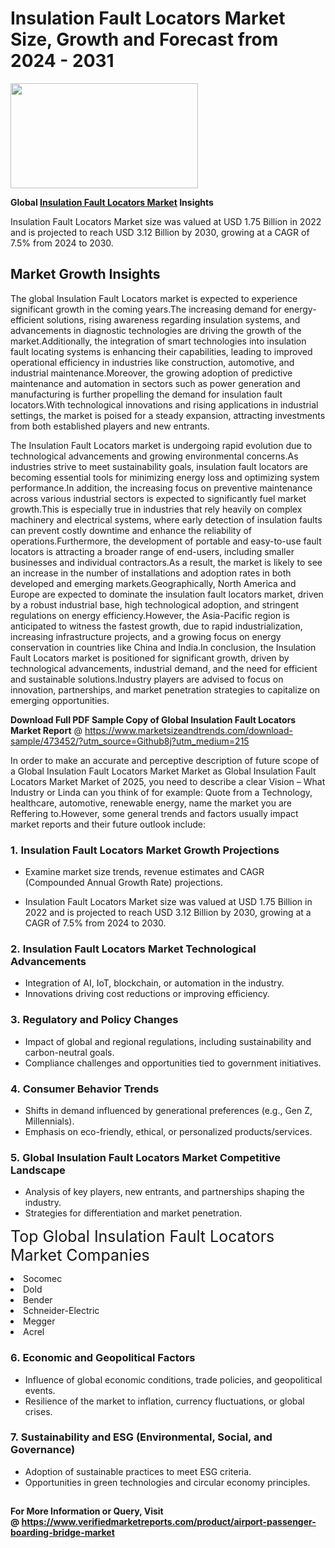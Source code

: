 <H1>Insulation Fault Locators Market Size, Growth and Forecast from 2024 - 2031</H1><img class="aligncenter size-medium wp-image-584254" src="https://thirdeyenews.in/wp-content/uploads/2024/09/Global-Market-Research-300x168.jpeg" alt="" width="300" height="168" /><p><strong>Global&nbsp;<a href="https://www.marketsizeandtrends.com/download-sample/473452/?utm_source=Github8j?utm_medium=215">Insulation Fault Locators Market</a> Insights</strong></p><p>Insulation Fault Locators Market size was valued at USD 1.75 Billion in 2022 and is projected to reach USD 3.12 Billion by 2030, growing at a CAGR of 7.5% from 2024 to 2030.</p><p><h2>Market Growth Insights</h2> <p>The global Insulation Fault Locators market is expected to experience significant growth in the coming years.The increasing demand for energy-efficient solutions, rising awareness regarding insulation systems, and advancements in diagnostic technologies are driving the growth of the market.Additionally, the integration of smart technologies into insulation fault locating systems is enhancing their capabilities, leading to improved operational efficiency in industries like construction, automotive, and industrial maintenance.Moreover, the growing adoption of predictive maintenance and automation in sectors such as power generation and manufacturing is further propelling the demand for insulation fault locators.With technological innovations and rising applications in industrial settings, the market is poised for a steady expansion, attracting investments from both established players and new entrants.</p> <p>The Insulation Fault Locators market is undergoing rapid evolution due to technological advancements and growing environmental concerns.As industries strive to meet sustainability goals, insulation fault locators are becoming essential tools for minimizing energy loss and optimizing system performance.In addition, the increasing focus on preventive maintenance across various industrial sectors is expected to significantly fuel market growth.This is especially true in industries that rely heavily on complex machinery and electrical systems, where early detection of insulation faults can prevent costly downtime and enhance the reliability of operations.Furthermore, the development of portable and easy-to-use fault locators is attracting a broader range of end-users, including smaller businesses and individual contractors.As a result, the market is likely to see an increase in the number of installations and adoption rates in both developed and emerging markets.Geographically, North America and Europe are expected to dominate the insulation fault locators market, driven by a robust industrial base, high technological adoption, and stringent regulations on energy efficiency.However, the Asia-Pacific region is anticipated to witness the fastest growth, due to rapid industrialization, increasing infrastructure projects, and a growing focus on energy conservation in countries like China and India.In conclusion, the Insulation Fault Locators market is positioned for significant growth, driven by technological advancements, industrial demand, and the need for efficient and sustainable solutions.Industry players are advised to focus on innovation, partnerships, and market penetration strategies to capitalize on emerging opportunities.<p><span class=""><strong>Download Full PDF Sample Copy of Global Insulation Fault Locators Market Report</strong> @ <a href="https://www.marketsizeandtrends.com/download-sample/473452/?utm_source=Github8j?utm_medium=215" target="_blank">https://www.marketsizeandtrends.com/download-sample/473452/?utm_source=Github8j?utm_medium=215</a></span></p><p>In order to make an accurate and perceptive description of future scope of a Global&nbsp;Insulation Fault Locators Market Market as Global&nbsp;Insulation Fault Locators Market Market of 2025, you need to describe a clear Vision &ndash; What Industry or Linda can you think of for example: Quote from a Technology, healthcare, automotive, renewable energy, name the market you are Reffering to.However, some general trends and factors usually impact market reports and their future outlook include:</p><h3>1.&nbsp;<strong>Insulation Fault Locators Market Growth Projections</strong></h3><ul><li>Examine market size trends, revenue estimates and CAGR (Compounded Annual Growth Rate) projections.</li><li><p>Insulation Fault Locators Market size was valued at USD 1.75 Billion in 2022 and is projected to reach USD 3.12 Billion by 2030, growing at a CAGR of 7.5% from 2024 to 2030.</p></li></ul><h3>2.&nbsp;<strong>Insulation Fault Locators Market Technological Advancements</strong></h3><ul><li>Integration of AI, IoT, blockchain, or automation in the industry.</li><li>Innovations driving cost reductions or improving efficiency.</li></ul><h3>3.&nbsp;<strong>Regulatory and Policy Changes</strong></h3><ul><li>Impact of global and regional regulations, including sustainability and carbon-neutral goals.</li><li>Compliance challenges and opportunities tied to government initiatives.</li></ul><h3>4.&nbsp;<strong>Consumer Behavior Trends</strong></h3><ul><li>Shifts in demand influenced by generational preferences (e.g., Gen Z, Millennials).</li><li>Emphasis on eco-friendly, ethical, or personalized products/services.</li></ul><h3>5.&nbsp;<strong>Global Insulation Fault Locators Market Competitive Landscape</strong></h3><ul><li>Analysis of key players, new entrants, and partnerships shaping the industry.</li><li>Strategies for differentiation and market penetration.</li></ul><p data-pm-slice="1 1 []"><span style="color: inherit; font-family: inherit; font-size: 25px;">Top Global Insulation Fault Locators Market Companies</span></p><div class="" data-test-id=""><p><li>Socomec</li><li> Dold</li><li> Bender</li><li> Schneider-Electric</li><li> Megger</li><li> Acrel</li></p></div><h3>6.&nbsp;<strong>Economic and Geopolitical Factors</strong></h3><ul><li>Influence of global economic conditions, trade policies, and geopolitical events.</li><li>Resilience of the market to inflation, currency fluctuations, or global crises.</li></ul><h3>7.&nbsp;<strong>Sustainability and ESG (Environmental, Social, and Governance)</strong></h3><ul><li>Adoption of sustainable practices to meet ESG criteria.</li><li>Opportunities in green technologies and circular economy principles.</li></ul><h2><strong style="font-size: 14px;">For More Information or Query, Visit @&nbsp;</strong><a style="background-color: #ffffff; font-size: 14px;" href="https://www.marketsizeandtrends.com/report/insulation-fault-locators-market/" target="_blank">https://www.verifiedmarketreports.com/product/airport-passenger-boarding-bridge-market</a></h2>